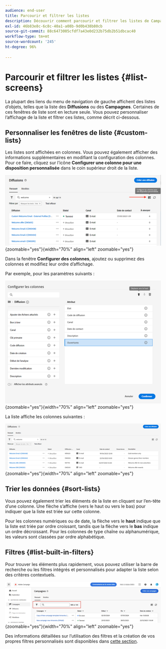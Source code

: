 ```yaml
---
audience: end-user
title: Parcourir et filtrer les listes
description: Découvrir comment parcourir et filtrer les listes de Campaign Web v8
exl-id: 46b83e8c-6c8c-40a1-a08b-9d0b438b80cb
source-git-commit: 88c6473005cfdf7a43e0d232b75db2b51dbcac40
workflow-type: tm+mt
source-wordcount: '245'
ht-degree: 96%

---
```


# Parcourir et filtrer les listes {#list-screens}

La plupart des liens du menu de navigation de gauche affichent des listes d’objets, telles que la liste des **Diffusions** ou des **Campagnes**. Certaines de ces fenêtres de liste sont en lecture seule. Vous pouvez personnaliser l’affichage de la liste et filtrer ces listes, comme décrit ci-dessous.

## Personnaliser les fenêtres de liste {#custom-lists}

Les listes sont affichées en colonnes. Vous pouvez également afficher des informations supplémentaires en modifiant la configuration des colonnes. Pour ce faire, cliquez sur l’icône **Configurer une colonne pour une disposition personnalisée** dans le coin supérieur droit de la liste.

![](assets/config-columns.png){zoomable=&quot;yes&quot;}{width="70%" align="left" zoomable="yes"}

Dans la fenêtre **Configurer des colonnes**, ajoutez ou supprimez des colonnes et modifiez leur ordre d’affichage.

Par exemple, pour les paramètres suivants :

![](assets/columns.png){zoomable=&quot;yes&quot;}{width="70%" align="left" zoomable="yes"}

La liste affiche les colonnes suivantes :

![](assets/column-sample.png){zoomable=&quot;yes&quot;}{width="70%" align="left" zoomable="yes"}

## Trier les données {#sort-lists}

Vous pouvez également trier les éléments de la liste en cliquant sur l’en-tête d’une colonne. Une flèche s’affiche (vers le haut ou vers le bas) pour indiquer que la liste est triée sur cette colonne.

Pour les colonnes numériques ou de date, la flèche vers le **haut** indique que la liste est triée par ordre croissant, tandis que la flèche vers le **bas** indique un ordre décroissant. Pour les colonnes de type chaîne ou alphanumérique, les valeurs sont classées par ordre alphabétique.

## Filtres {#list-built-in-filters}

Pour trouver les éléments plus rapidement, vous pouvez utiliser la barre de recherche ou les filtres intégrés et personnalisés pour adapter la liste selon des critères contextuels.

![](assets/filter.png){zoomable=&quot;yes&quot;}{width="70%" align="left" zoomable="yes"}

Des informations détaillées sur l’utilisation des filtres et la création de vos propres filtres personnalisés sont disponibles dans [cette section](../query/filter.md).

<!--
## Use advanced attributes {#adv-attributes}

>[!CONTEXTUALHELP]
>id="acw_attributepicker_advancedfields"
>title="Display advanced attributes"
>abstract="Only the most common attributes are displayed by default in the attribute list. Activate the **Display advanced attributes** toggle to see all available attributes for the current list in the left palette of the rule builder, such as nodes, groupings, 1-1 links, 1-N links."

>[!CONTEXTUALHELP]
>id="acw_rulebuilder_advancedfields"
>title="Rule builder advanced fields"
>abstract="Only the most common attributes are displayed by default in the attribute list. Activate the **Display advanced attributes** toggle to see all available attributes for the current list in the left palette of the rule builder, such as nodes, groupings, 1-1 links, 1-N links."

>[!CONTEXTUALHELP]
>id="acw_rulebuilder_properties_advanced"
>title="Rule builder advanced attributes"
>abstract="Only the most common attributes are displayed by default in the attribute list. Activate the **Display advanced attributes** toggle to see all available attributes for the current list in the left palette of the rule builder, such as nodes, groupings, 1-1 links, 1-N links."


Only most common attributes are displayed by default in the attribute list and filter configuration screens. Attributes which were set as `advanced` attributes in the data schema are hidden from the configuration screens. 

Activate the **Display advanced attributes** toggle to see all available attributes for the current list in the left palette of the rule builder, such as nodes, groupings, 1-1 links, 1-N links. The attribute list is updated instantly.


![](assets/adv-toggle.png){zoomable="yes"}{width="70%" align="left" zoomable="yes"}
-->